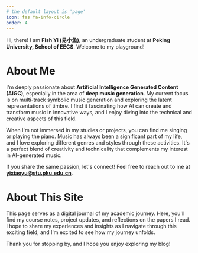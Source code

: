 ```yaml
---
# the default layout is 'page'
icon: fas fa-info-circle
order: 4
---
```


Hi, there! I am **Fish Yi (易小鱼)**, an undergraduate student at **Peking University, School of EECS**. Welcome to my playground!

# About Me

I'm deeply passionate about **Artificial Intelligence Generated Content (AIGC)**, especially in the area of **deep music generation**. My current focus is on multi-track symbolic music generation and exploring the latent representations of timbre. I find it fascinating how AI can create and transform music in innovative ways, and I enjoy diving into the technical and creative aspects of this field.

When I'm not immersed in my studies or projects, you can find me singing or playing the piano. Music has always been a significant part of my life, and I love exploring different genres and styles through these activities. It's a perfect blend of creativity and technicality that complements my interest in AI-generated music.

If you share the same passion, let's connect! Feel free to reach out to me at **yixiaoyu@stu.pku.edu.cn**.

# About This Site

This page serves as a digital journal of my academic journey. Here, you'll find my course notes, project updates, and reflections on the papers I read. I hope to share my experiences and insights as I navigate through this exciting field, and I'm excited to see how my journey unfolds.

Thank you for stopping by, and I hope you enjoy exploring my blog!
